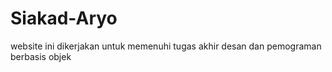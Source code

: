 # Siakad-Aryo
website ini dikerjakan untuk memenuhi tugas akhir desan dan pemograman berbasis objek
